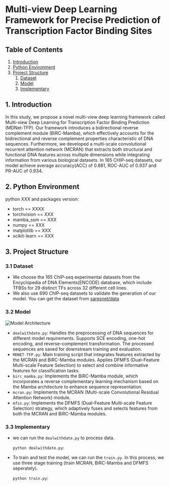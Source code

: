 # Multi-view Deep Learning Framework for Precise Prediction of Transcription Factor Binding Sites

## Table of Contents
1. [Introduction](#Introduction)
2. [Python Environment](#python-environment)
3. [Project Structure](#Project-Structure)
   1. [Dataset](#Dataset)
   2. [Model](#Model)
   3. [Implementary](#Implementary)
## 1. Introduction
In this study, we propose a novel multi-view deep learning framework called Multi-view Deep Learning for Transcription Factor Binding Prediction (MDNet-TFP). Our framework introduces a bidirectional reverse complement module (BiRC-Mamba), which effectively accounts for the bidirectional and reverse complement properties characteristic of DNA sequences. Furthermore, we developed a multi-scale convolutional recurrent attention network (MCRAN) that extracts both structural and functional DNA features across multiple dimensions while integrating information from various biological datasets. In 165 CHIP-seq datasets, our model achieve average accuracy(ACC) of 0.881, ROC-AUC of 0.937 and PR-AUC of 0.934.

## 2. Python Environment
python XXX and packages version:

+ torch == XXXX
+ torchvision == XXX
+ mamba_ssm == XXX
+ numpy == XXX
+ matplotlib == XXX
+ scikit-learn == XXX
## 3. Project Structure
### 3.1 Dataset
- We choose the 165 ChIP-seq experimental datasets from the Encyclopedia of DNA Elements(ENCODE) database, which include TFBSs for 29 distinct TFs across 32 different cell lines. 
- We also use 690 ChIP-seq datasets to validate the generation of our model. You can get the dataset from [saresnet/data](https://csbioinformatics.njust.edu.cn/saresnet/html/Data.html)
### 3.2 Model

![Model Architecture](MDNet-TFP.png)
- ```dealwithdate.py```: Handles the preprocessing of DNA sequences for different model requirements. Supports SCE encoding, one-hot encoding, and reverse-complement transformation. The processed sequences are saved for downstream training and evaluation.
- ```MDNET-TFP.py```: Main training script that integrates features extracted by the MCRAN and BiRC-Mamba modules. Applies DFMFS (Dual-Feature Multi-scale Feature Selection) to select and combine informative features for classification tasks.
- ```birc_mamba.py```: Implements the BiRC-Mamba module, which incorporates a reverse complementary learning mechanism based on the Mamba architecture to enhance sequence representation.
- ```mcran.py```: Implements the MCRAN (Multi-scale Convolutional Residual Attention Network) module.
- ```mfss.py```: Implements the DFMFS (Dual-Feature Multi-scale Feature Selection) strategy, which adaptively fuses and selects features from both the MCRAN and BiRC-Mamba modules.

### 3.3 Implementary
- we can run the ```dealwithdate.py``` to process data.

    ```python dealwithdate.py```:
- To train and test the model, we can run the ```train.py```. In this process, we use three stage training (train MCRAN, BiRC-Mamba and DFMFS seperately).
  
    ```python train.py```:
